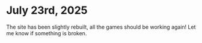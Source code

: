 # July 23rd, 2025

The site has been slightly rebuilt, all the games should be working again! Let me know if something is broken.